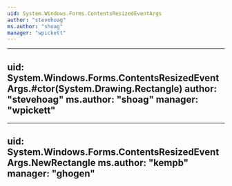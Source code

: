 ```yaml
---
uid: System.Windows.Forms.ContentsResizedEventArgs
author: "stevehoag"
ms.author: "shoag"
manager: "wpickett"
---
```


---
uid: System.Windows.Forms.ContentsResizedEventArgs.#ctor(System.Drawing.Rectangle)
author: "stevehoag"
ms.author: "shoag"
manager: "wpickett"
---

---
uid: System.Windows.Forms.ContentsResizedEventArgs.NewRectangle
ms.author: "kempb"
manager: "ghogen"
---
